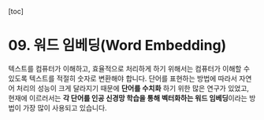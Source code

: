 [toc]

# 09. 워드 임베딩(Word Embedding)

텍스트를 컴퓨터가 이해하고, 효율적으로 처리하게 하기 위해서는 컴퓨터가 이해할 수 있도록 텍스트를 적절히 숫자로 변환해야 합니다. 단어를 표현하는 방법에 따라서 자연어 처리의 성능이 크게 달라지기 때문에 **단어를 수치화** 하기 위한 많은 연구가 있었고, 현재에 이르러서는 **각 단어를 인공 신경망 학습을 통해 벡터화하는 워드 임베딩**이라는 방법이 가장 많이 사용되고 있습니다.

